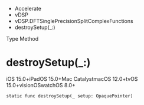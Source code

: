 

- Accelerate
- vDSP
- vDSP.DFTSinglePrecisionSplitComplexFunctions
-  destroySetup(\_:) 

Type Method

# destroySetup(\_:)

iOS 15.0+iPadOS 15.0+Mac CatalystmacOS 12.0+tvOS 15.0+visionOSwatchOS 8.0+

``` source
static func destroySetup(_ setup: OpaquePointer)
```

